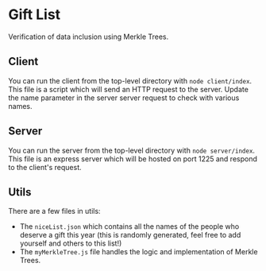 # Gift List

Verification of data inclusion using Merkle Trees.

## Client

You can run the client from the top-level directory with `node client/index`. This file is a script which will send an HTTP request to the server.
Update the name parameter in the server server request to check with various names.

## Server

You can run the server from the top-level directory with `node server/index`. This file is an express server which will be hosted on port 1225 and respond to the client's request.

## Utils

There are a few files in utils:

- The `niceList.json` which contains all the names of the people who deserve a gift this year (this is randomly generated, feel free to add yourself and others to this list!)
- The `myMerkleTree.js` file handles the logic and implementation of Merkle Trees.
